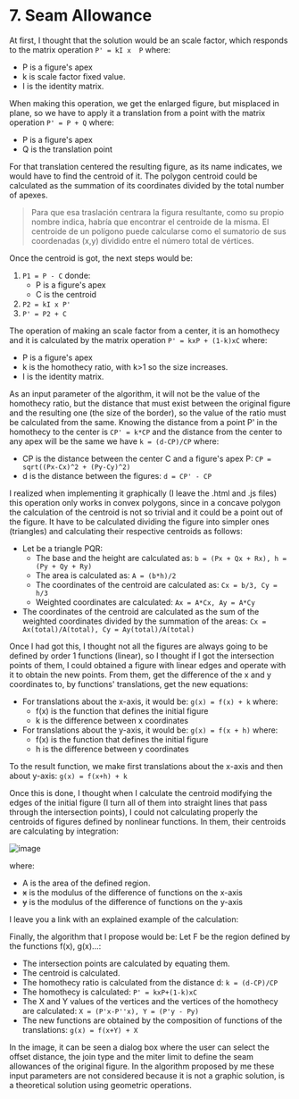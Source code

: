 # 7. Seam Allowance

At first, I thought that the solution would be an scale factor, which responds to the matrix operation ```P' = kI x  P``` where:
- P is a figure's apex 
- k is scale factor fixed value.
- I is the identity matrix.

When making this operation, we get the enlarged figure, but misplaced in plane, so we have to apply it a translation from a point with the matrix operation ```P' = P + Q``` where:
- P is a figure's apex 
- Q is the translation point

For that translation centered the resulting figure, as its name indicates, we would have to find the centroid of it. The polygon centroid could be calculated as the summation of its coordinates divided by the total number of apexes.
> Para que esa traslación centrara la figura resultante, como su propio nombre indica, habría que encontrar el centroide de la misma. El centroide de un polígono puede calcularse como el sumatorio de sus coordenadas (x,y) dividido entre el número total de vértices.

Once the centroid is got, the next steps would be:
1. ```P1 = P - C``` donde:
    - P is a figure's apex 
    - C is the centroid
2. ```P2 = kI x P'``` 
3. ```P' = P2 + C```

The operation of making an scale factor from a center, it is an homothecy and it is calculated by the matrix operation ```P' = kxP + (1-k)xC``` where:
- P is a figure's apex
- k is the homothecy ratio, with k>1 so the size increases.
- I is the identity matrix.

As an input parameter of the algorithm, it will not be the value of the homothecy ratio, but the distance that must exist between the original figure and the resulting one (the size of the border), so the value of the ratio must be calculated from the same. Knowing the distance from a point P' in the homothecy to the center is ```CP' = k*CP``` and the distance from the center to any apex will be the same we have ```k = (d-CP)/CP``` where:
- CP is the distance between the center C and a figure's apex P: ```CP = sqrt((Px-Cx)^2 + (Py-Cy)^2)```
- d is the distance between the figures: ```d = CP' - CP```

I realized when implementing it graphically (I leave the .html and .js files) this operation only works in convex polygons, since in a concave polygon the calculation of the centroid is not so trivial and it could be a point out of the figure. It have to be calculated dividing the figure into simpler ones (triangles) and calculating their respective centroids as follows:
- Let be a triangle PQR:
    - The base and the height are calculated as: ```b = (Px + Qx + Rx), h = (Py + Qy + Ry)```
    - The area is calculated as: ```A = (b*h)/2```
    - The coordinates of the centroid are calculated as: ```Cx = b/3, Cy = h/3```
    - Weighted coordinates are calculated: ```Ax = A*Cx, Ay = A*Cy```
- The coordinates of the centroid are calculated as the sum of the weighted coordinates divided by the summation of the areas: ```Cx = Ax(total)/A(total), Cy = Ay(total)/A(total)```

Once I had got this, I thought not all the figures are always going to be defined by order 1 functions (linear), so I thought if I got the intersection points of them, I could obtained a figure with linear edges and operate with it to obtain the new points. From them, get the difference of the x and y coordinates to, by functions' translations, get the new equations: 
- For translations about the x-axis, it would be: ```g(x) = f(x) + k``` where:
    - f(x) is the function that defines the initial figure
    - k is the difference between x coordinates
- For translations about the y-axis, it would be: ```g(x) = f(x + h)``` where:
    - f(x) is the function that defines the initial figure
    - h is the difference between y coordinates

To the result function, we make first translations about the x-axis and then about y-axis: ```g(x) = f(x+h) + k```

Once this is done, I thought when I calculate the centroid modifying the edges of the initial figure (I turn all of them into straight lines that pass through the intersection points), I could not calculating properly the centroids of figures defined by nonlinear functions. In them, their centroids are calculating by integration:

![image](https://user-images.githubusercontent.com/62429039/136408760-3c8e8b25-626e-4843-a9c4-293627fd2243.png)

where:
- A is the area of the defined region.
- ~~x~~  is the modulus of the difference of functions on the x-axis
- ~~y~~  is the modulus of the difference of functions on the y-axis

I leave you a link with an explained example of the calculation: 

Finally, the algorithm that I propose would be:
Let F be the region defined by the functions f(x), g(x)...:
- The intersection points are calculated by equating them.
- The centroid is calculated.
- The homothecy ratio is calculated from the distance d: ```k = (d-CP)/CP```
- The homothecy is calculated: ```P' = kxP+(1-k)xC```
- The X and Y values of the vertices and the vertices of the homothecy are calculated: ```X = (P'x-P''x), Y = (P'y - Py)```
- The new functions are obtained by the composition of functions of the translations: ```g(x) = f(x+Y) + X```

In the image, it can be seen a dialog box where the user can select the offset distance, the join type and the miter limit to define the seam allowances of the original figure. In the algorithm proposed by me these input parameters are not considered because it is not a graphic solution, is a theoretical solution using geometric operations. 
